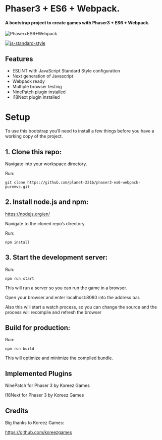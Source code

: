 # Phaser3 + ES6 + Webpack.

#### A bootstrap project to create games with Phaser3 + ES6 + Webpack.

![Phaser+ES6+Webpack](https://raw.githubusercontent.com/koreezgames/phaser3-es6-webpack/master/phaser-es6-webpack.jpg)

[![js-standard-style](https://cdn.rawgit.com/feross/standard/master/badge.svg)](https://github.com/feross/standard)

## Features

* ESLINT with JavaScript Standard Style configuration
* Next generation of Javascript
* Webpack ready
* Multiple browser testing
* NinePatch plugin installed
* I18Next plugin installed

# Setup

To use this bootstrap you’ll need to install a few things before you have a working copy of the project.

## 1. Clone this repo:

Navigate into your workspace directory.

Run:

`git clone https://github.com/planet-221b/phaser3-es6-webpack-puremvc.git`

## 2. Install node.js and npm:

https://nodejs.org/en/

Navigate to the cloned repo’s directory.

Run:

`npm install`

## 3. Start the development server:

Run:

`npm run start`

This will run a server so you can run the game in a browser.

Open your browser and enter localhost:8080 into the address bar.

Also this will start a watch process, so you can change the source and the process will recompile and refresh the browser

## Build for production:

Run:

`npm run build`

This will optimize and minimize the compiled bundle.

## Implemented Plugins

NinePatch for Phaser 3 by Koreez Games

I18Next for Phaser 3 by Koreez Games

## Credits

Big thanks to Koreez Games:

https://github.com/koreezgames
